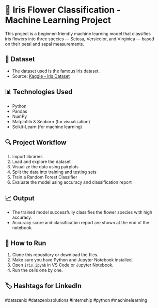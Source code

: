 # 🌸 Iris Flower Classification - Machine Learning Project

This project is a beginner-friendly machine learning model that classifies iris flowers into three species — Setosa, Versicolor, and Virginica — based on their petal and sepal measurements.

## 📁 Dataset

- The dataset used is the famous Iris dataset.
- Source: [Kaggle - Iris Dataset](https://www.kaggle.com/datasets/saurabh00007/iriscsv)

## 📊 Technologies Used

- Python
- Pandas
- NumPy
- Matplotlib & Seaborn (for visualization)
- Scikit-Learn (for machine learning)

## 🔍 Project Workflow

1. Import libraries
2. Load and explore the dataset
3. Visualize the data using pairplots
4. Split the data into training and testing sets
5. Train a Random Forest Classifier
6. Evaluate the model using accuracy and classification report

## 📈 Output

- The trained model successfully classifies the flower species with high accuracy.
- Accuracy score and classification report are shown at the end of the notebook.

## 🚀 How to Run

1. Clone this repository or download the files.
2. Make sure you have Python and Jupyter Notebook installed.
3. Open `iris.ipynb` in VS Code or Jupyter Notebook.
4. Run the cells one by one.


## 🏷️ Hashtags for LinkedIn
#datazenix #datazenixsolutions #internship #python #machinelearning
